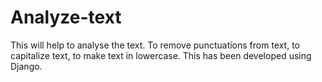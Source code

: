 # Analyze-text
This will help to analyse the text. To remove punctuations from text, to capitalize text, to make text in lowercase. This has been developed using Django.
